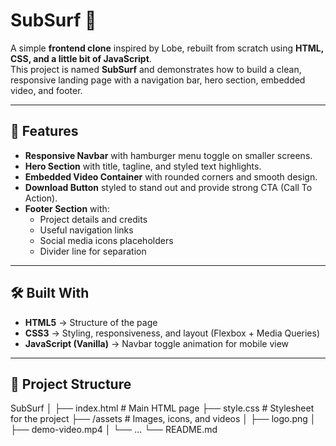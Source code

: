 # SubSurf 🌊

A simple **frontend clone** inspired by Lobe, rebuilt from scratch using **HTML, CSS, and a little bit of JavaScript**.  
This project is named **SubSurf** and demonstrates how to build a clean, responsive landing page with a navigation bar, hero section, embedded video, and footer.

---

## 🚀 Features

- **Responsive Navbar** with hamburger menu toggle on smaller screens.  
- **Hero Section** with title, tagline, and styled text highlights.  
- **Embedded Video Container** with rounded corners and smooth design.  
- **Download Button** styled to stand out and provide strong CTA (Call To Action).  
- **Footer Section** with:
  - Project details and credits
  - Useful navigation links
  - Social media icons placeholders
  - Divider line for separation

---

## 🛠️ Built With

- **HTML5** → Structure of the page  
- **CSS3** → Styling, responsiveness, and layout (Flexbox + Media Queries)  
- **JavaScript (Vanilla)** → Navbar toggle animation for mobile view  

---

## 📂 Project Structure

SubSurf
│
├── index.html # Main HTML page
├── style.css # Stylesheet for the project
├── /assets # Images, icons, and videos
│ ├── logo.png
│ ├── demo-video.mp4
│ └── ...
└── README.md
